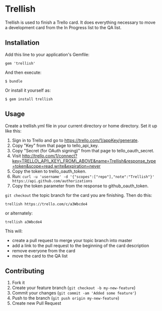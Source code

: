 # Trellish

Trellish is used to finish a Trello card. It does everything necessary to move a development card from the In Progress list to the QA list.

## Installation

Add this line to your application's Gemfile:

    gem 'trellish'

And then execute:

    $ bundle

Or install it yourself as:

    $ gem install trellish

## Usage

Create a trellish.yml file in your current directory or home directory. Set it up like this:

1. Sign in to Trello and go to https://trello.com/1/appKey/generate.
1. Copy "Key" from that page to tello\_api\_key.
1. Copy "Secret (for OAuth signing)" from that page to tello\_oauth\_secret.
1. Visit http://trello.com/1/connect?key=TRELLO\_API\_KEY\_FROM\_ABOVE&name=Trellish&response_type=token&scope=read,write&expiration=never
1. Copy the token to trello\_oauth\_token.
1. Run: `curl -u 'username' -d '{"scopes":["repo"],"note":"Trellish"}' https://api.github.com/authorizations`
1. Copy the token parameter from the response to github\_oauth\_token.

`git checkout` the topic branch for the card you are finishing. Then do this:

    trellish https://trello.com/c/a3Wbcde4

or alternately:

    trellish a3Wbcde4

This will:

- create a pull request to merge your topic branch into master
- add a link to the pull request to the beginning of the card description
- remove everyone from the card
- move the card to the QA list

## Contributing

1. Fork it
2. Create your feature branch (`git checkout -b my-new-feature`)
3. Commit your changes (`git commit -am 'Added some feature'`)
4. Push to the branch (`git push origin my-new-feature`)
5. Create new Pull Request
